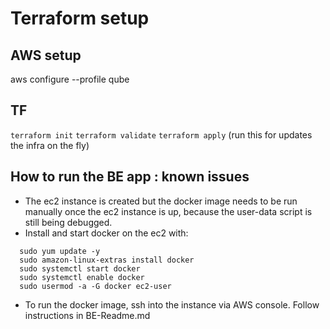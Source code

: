 # Terraform setup

## AWS setup
aws configure --profile qube

## TF
`terraform init`
`terraform validate`
`terraform apply` (run this for updates the infra on the fly)

## How to run the BE app : known issues
- The ec2 instance is created but the docker image needs to be run manually once the ec2 instance is up, because the user-data script is still being debugged.
- Install and start docker on the ec2 with:
```
  sudo yum update -y
  sudo amazon-linux-extras install docker
  sudo systemctl start docker
  sudo systemctl enable docker
  sudo usermod -a -G docker ec2-user
```
- To run the docker image, ssh into the instance via AWS console. Follow instructions in BE-Readme.md